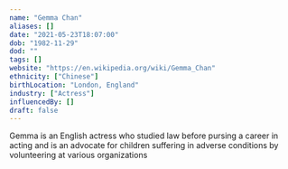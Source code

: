 ```yaml
---
name: "Gemma Chan"
aliases: []
date: "2021-05-23T18:07:00"
dob: "1982-11-29"
dod: ""
tags: []
website: "https://en.wikipedia.org/wiki/Gemma_Chan"
ethnicity: ["Chinese"]
birthLocation: "London, England"
industry: ["Actress"]
influencedBy: []
draft: false
---
```


Gemma is an English actress who studied law before pursing a career in acting and is an advocate for children suffering in adverse conditions by volunteering at various organizations
